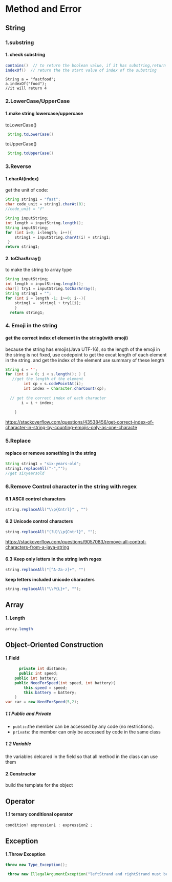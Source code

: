 # Method and Error

## String

### 1.substring

#### 1. check substring

```java
contains()  // to return the boolean value, if it has substring,return true, otherwise return false
indexOf()  // return the the start value of index of the substring
```



```
String a = "fastfood";
a.indexOf("food");
//it will return 4
```



### 2.LowerCase/UpperCase

#### 1.make string lowercase/uppercase

toLowerCase()

```java
 String.toLowerCase()
```

toUpperCase()

```java
 String.toUpperCase()
```



### 3.Reverse

#### 1.charAt(index)

get the unit of code:

```java
String string1 = "fast";
char code_unit = string1.charAt(0);
//code_unit = "f"

String inputString;
int length = inputString.length();
String inputString;
for (int i=0; i<length; i++){
   	string1 = inputString.charAt(i) + string1;
 }
return string1;
```





#### 2. toCharArray()

to make the string to array type

```java
String inputString;
int length = inputString.length();
char[] try1 = inputString.toCharArray();
String string1 = "";
for (int i = length -1; i>=0; i--){
	string1 =  string1 + try1[i];
	}
  return string1;
```

### 4. Emoji in the string

#### get the correct index of element in the string(with emoji)

because the string has emojis(Java UTF-16), so the length of the emoji in the string is not fixed,  use codepoint to get the excat length of each element in the string. and get the index of the element use summary of these length

```java
String s = '';
for (int i = 0; i < s.length(); ) {
   //get the length of the element
        int cp = s.codePointAt(i);
        int index = Character.charCount(cp);
 	
  // get the correct index of each character
       i = i + index;
  
    }
```

https://stackoverflow.com/questions/43538456/get-correct-index-of-character-in-string-by-counting-emojis-only-as-one-characte



### 5.Replace

#### replace or remove something in the string

```java
String string1 = "six-years-old";
string1.replaceAll("-","");
//get sixyearsold
```



### 6.Remove Control character in the string with regex

#### 6.1 ASCII control characters

```java
string.replaceAll("\\p{Cntrl}" , "")
```



#### 6.2 Unicode control characters

```java
string.replaceAll("(?U)\\p{Cntrl}", "");
```

https://stackoverflow.com/questions/9057083/remove-all-control-characters-from-a-java-string



#### 6.3 Keep only letters in the string iwth regex

```java
string.replaceAll("[^A-Za-z]+", "")
```

**keep letters included unicode characters**

```java
string.replaceAll("\\P{L}+", "");
```



## Array

#### 1. Length

```java
array.length
```



## Object-Oriented Construction

#### 1.Field

```java
	  private int distance;
	  public int speed;
    public int battery;
    public NeedForSpeed(int speed, int battery){
        this.speed = speed;
        this.battery = battery;
    }
var car = new NeedForSpeed(5,2);
```



##### 1.1 Public and Private

- `public`:the member can be accessed by any code (no restrictions).
- `private`: the member can only be accessed by code in the same class



##### 1.2  Variable

the variables delcared in the field so that all method in the class can use them



#### 2.Constructor

build the template for the object









## Operator

#### 1.1 ternary conditional operator

```java
condition? expression1 : expression2 ; 
```









## Exception

#### 1.Throw Exception

```java
throw new Type_Exception();
```



```java
 throw new IllegalArgumentException("leftStrand and rightStrand must be of equal length.");
```

